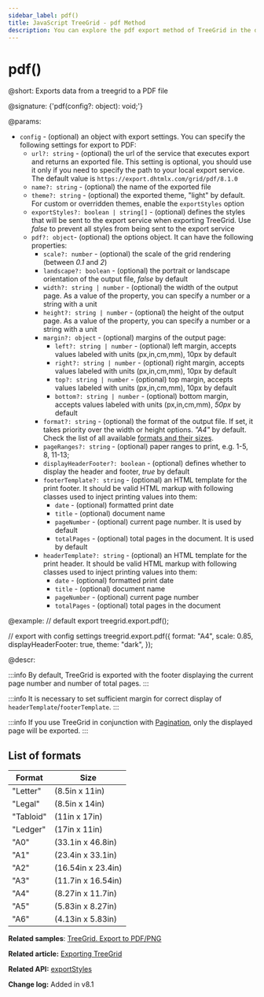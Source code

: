 ```yaml
---
sidebar_label: pdf()
title: JavaScript TreeGrid - pdf Method
description: You can explore the pdf export method of TreeGrid in the documentation of the DHTMLX JavaScript UI library. Browse developer guides and API reference, try out code examples and live demos, and download a free 30-day evaluation version of DHTMLX Suite.
---
```


# pdf()

@short: Exports data from a treegrid to a PDF file

@signature: {'pdf(config?: object): void;'}

@params:
- `config` - (optional) an object with export settings. You can specify the following settings for export to PDF:
	- `url?: string` - (optional) the url of the service that executes export and returns an exported file. This setting is optional, you should use it only if you need to specify the path to your local export service. The default value is `https://export.dhtmlx.com/grid/pdf/8.1.0`
    - `name?: string` - (optional) the name of the exported file
    - `theme?: string` - (optional) the exported theme, "light" by default. For custom or overridden themes, enable the `exportStyles` option
    - `exportStyles?: boolean | string[]` - (optional) defines the styles that will be sent to the export service when exporting TreeGrid. Use *false* to prevent all styles from being sent to the export service
    - `pdf?: object`- (optional) the options object. It can have the following properties:
        - `scale?: number` - (optional) the scale of the grid rendering (between *0.1* and *2*)
        - `landscape?: boolean` - (optional) the portrait or landscape orientation of the output file, *false* by default
        - `width?: string | number` - (optional) the width of the output page. As a value of the property, you can specify a number or a string with a unit
        - `height?: string | number` - (optional) the height of the output page. As a value of the property, you can specify a number or a string with a unit
        - `margin?: object` - (optional) margins of the output page:
            - `left?: string | number` - (optional) left margin, accepts values labeled with units (px,in,cm,mm), 10px by default
            - `right?: string | number` - (optional) right margin, accepts values labeled with units (px,in,cm,mm), 10px by default
            - `top?: string | number` - (optional) top margin, accepts values labeled with units (px,in,cm,mm), 10px by default
            - `bottom?: string | number` - (optional) bottom margin, accepts values labeled with units (px,in,cm,mm), *50px* by default
        - `format?: string` - (optional) the format of the output file. If set, it takes priority over the width or height options. *"A4"* by default. Check the list of all available [formats and their sizes](#list-of-formats).
        - `pageRanges?: string` - (optional) paper ranges to print, e.g. 1-5, 8, 11-13;
        - `displayHeaderFooter?: boolean` - (optional) defines whether to display the header and footer, *true* by default
        - `footerTemplate?: string` - (optional) an HTML template for the print footer. It should be valid HTML markup with following classes used to inject printing values into them:
            - `date` - (optional) formatted print date
            - `title` - (optional) document name
            - `pageNumber` - (optional) current page number. It is used by default
            - `totalPages` - (optional) total pages in the document. It is used by default
        - `headerTemplate?: string` - (optional) an HTML template for the print header. It should be valid HTML markup with following classes used to inject printing values into them:
            - `date` - (optional) formatted print date
            - `title` - (optional) document name
            - `pageNumber` - (optional) current page number
            - `totalPages` - (optional) total pages in the document


@example:
// default export
treegrid.export.pdf();

// export with config settings
treegrid.export.pdf({
    format: "A4",
    scale: 0.85,
    displayHeaderFooter: true,
    theme: "dark",
});


@descr:

:::info
By default, TreeGrid is exported with the footer displaying the current page number and number of total pages.
:::

:::info
It is necessary to set sufficient margin for correct display of `headerTemplate`/`footerTemplate`.
:::

:::info
If you use TreeGrid in conjunction with [Pagination](pagination.md), only the displayed page will be exported. 
:::

## List of formats

| Format    | Size               |
| --------- | ------------------ |
| "Letter"  | (8.5in x 11in)     |
| "Legal"   | (8.5in x 14in)     |
| "Tabloid" | (11in x 17in)      |
| "Ledger"  | (17in x 11in)      |
| "A0"      | (33.1in x 46.8in)  |
| "A1"      | (23.4in x 33.1in)  |
| "A2"      | (16.54in x 23.4in) |
| "A3"      | (11.7in x 16.54in) |
| "A4"      | (8.27in x 11.7in)  |
| "A5"      | (5.83in x 8.27in)  |
| "A6"      | (4.13in x 5.83in)  |

**Related samples**: [TreeGrid. Export to PDF/PNG](https://snippet.dhtmlx.com/iyqmmcoh)

**Related article:** [Exporting TreeGrid](treegrid/usage.md#exporting-treegrid)

**Related API:** [exportStyles](treegrid/api/treegrid_exportstyles_config.md)

**Change log:** Added in v8.1